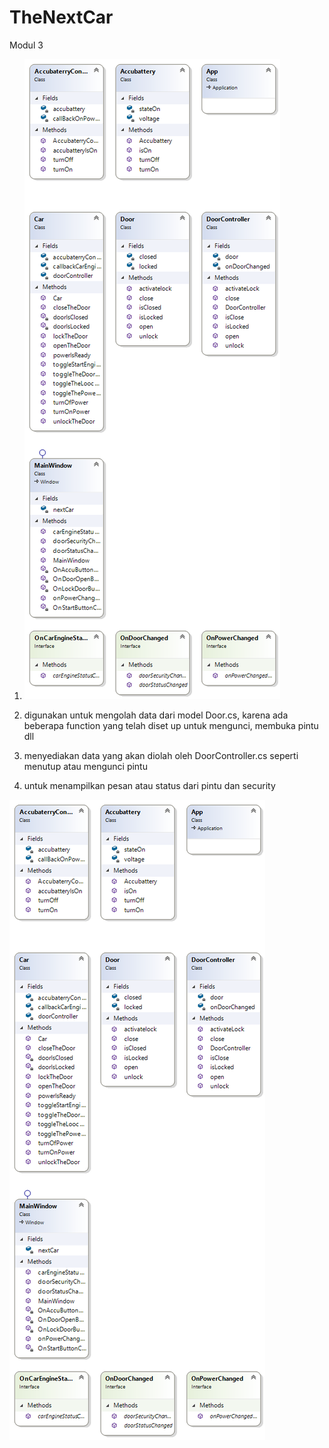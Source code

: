 # TheNextCar
Modul 3

1. ![alt text](https://github.com/Rifqilkumarajaya/TheNextCar/blob/main/ClassDiagram.png)

2. digunakan untuk mengolah data dari model Door.cs, karena ada beberapa function yang telah diset up untuk mengunci, membuka pintu dll

3. menyediakan data yang akan diolah oleh DoorController.cs seperti menutup atau mengunci pintu

4. untuk menampilkan pesan atau status dari pintu dan security

![alt text](https://github.com/Rifqilkumarajaya/TheNextCar/blob/main/ClassDiagram.png)

